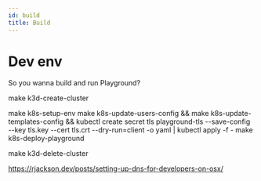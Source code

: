 ```yaml
---
id: build
title: Build
---
```


# Dev env

So you wanna build and run Playground?

make k3d-create-cluster

make k8s-setup-env
make k8s-update-users-config && make k8s-update-templates-config && kubectl create secret tls playground-tls --save-config --key tls.key --cert tls.crt --dry-run=client -o yaml | kubectl apply -f -
make k8s-deploy-playground

make k3d-delete-cluster

https://rjackson.dev/posts/setting-up-dns-for-developers-on-osx/
